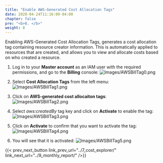 ```yaml
---
title: "Enable AWS-Generated Cost Allocation Tags"
date: 2020-04-24T11:16:09-04:00
chapter: false
pre: "<b>8. </b>"
weight: 8
---
```


Enabling AWS-Generated Cost Allocation Tags, generates a cost allocation tag containing resource creator information. This is automatically applied to resources that are created, and allows you to view and allocate costs based on who created a resource.

1. Log in to your **Master account** as an IAM user with the required permissions, and go to the **Billing** console:
![Images/AWSBillTag0.png](/Cost/100_1_AWS_Account_Setup/Images/AWSBillTag0.png)

2. Select **Cost Allocation Tags** from the left menu:
![Images/AWSBillTag1.png](/Cost/100_1_AWS_Account_Setup/Images/AWSBillTag1.png)

3. Click on **AWS-generated cost allocaiton tags**:
![Images/AWSBillTag2.png](/Cost/100_1_AWS_Account_Setup/Images/AWSBillTag2.png)

4. Select *aws:createdBy* tag key and click on **Activate** to enable the tag:
![Images/AWSBillTag3.png](/Cost/100_1_AWS_Account_Setup/Images/AWSBillTag3.png)

5. Click on **Activate** to confirm that you want to activate the tag:
![Images/AWSBillTag4.png](/Cost/100_1_AWS_Account_Setup/Images/AWSBillTag4.png)
 
6. You will see that it is activated:
![Images/AWSBillTag5.png](/Cost/100_1_AWS_Account_Setup/Images/AWSBillTag5.png)

{{< prev_next_button link_prev_url="../7_cost_explorer/" link_next_url="../9_monthly_report/" />}}
